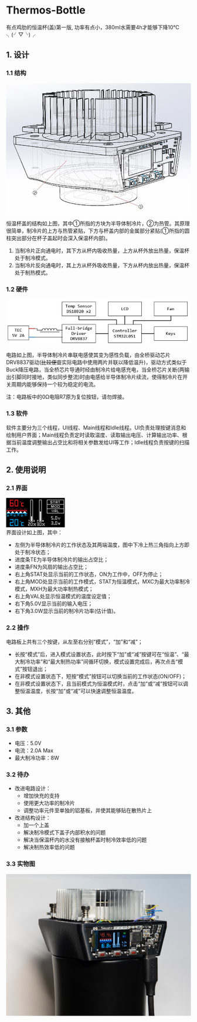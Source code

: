 # Thermos-Bottle
有点鸡肋的恒温杯(盖)第一版, 功率有点小，380ml水需要4h才能够下降10℃ ╮(╯▽╰)╭

## 1. 设计
### 1.1 结构
![杯盖的3D图](Pictures/Pic1.jpg "杯盖的3D图")

恒温杯盖的结构如上图，其中①所指的方块为半导体制冷片，②为热管。其原理很简单，制冷片的上方与热管紧贴，下方与杯盖内部的金属部分紧贴(①所指的圆柱突出部分在杯子盖起时会深入保温杯内部)。  
1. 当制冷片正向通电时，其下方从杯内吸收热量，上方从杯外放出热量，保温杯处于制冷模式。
2. 当制冷片反向通电时，其上方从杯外吸收热量，下方从杯内放出热量，保温杯处于制热模式。

### 1.2 硬件
![电路框图](Pictures/Pic4.jpg "电路框图")

电路如上图，半导体制冷片串联电感使其变为感性负载，由全桥驱动芯片DRV8837驱动(~~比较便宜~~实际电路中使用两片并联以降低温升)，驱动方式类似于Buck降压电路，当全桥芯片导通时经由制冷片给电感充电，当全桥芯片关断(两输出引脚同时接地，类似同步整流)时由电感给半导体制冷片续流，使得制冷片在开关周期内能够保持一个较为稳定的电流。

注：电路板中的0Ω电阻R7原为复位按钮，请勿焊接。

### 1.3 软件
软件主要分为三个线程，UI线程、Main线程和Idle线程。UI负责处理按键消息和绘制用户界面；Main线程负责定时读取温度、读取输出电压、计算输出功率、根据当前温度调整输出占空比和将相关参数发给UI等工作；Idle线程负责按键的扫描工作。

## 2. 使用说明
### 2.1 界面
![界面设计图](Software/Design/UIRgb.png "界面设计图")  
界面设计如上图，其中：
- 左侧为半导体制冷片的工作状态及其两端温度，图中下冷上热三角指向上方即处于制冷状态；
- 进度条TE为半导体制冷片的输出占空比；
- 进度条FN为风扇的输出占空比；
- 右上角STAT处显示当前的工作状态，ON为工作中，OFF为停止；
- 右上角MOD处显示当前的工作模式，STAT为恒温模式，MXC为最大功率制冷模式，MXH为最大功率制热模式；
- 右上角VAL处显示恒温模式的温度设定值；
- 右下角5.0V显示当前的输入电压；
- 右下角3.0W显示当前的制冷片功率(估计值)。

### 2.2 操作
电路板上共有三个按键，从左至右分别“模式”，“加”和“减”；
- 长按“模式”后，进入模式设置状态，此时按下“加”或“减”按键可在“恒温”、“最大制冷功率”和“最大制热功率”间循环切换，模式设置完成后，再次点击“模式”按钮退出；
- 在非模式设置状态下，短按“模式”按钮可以切换当前的工作状态(ON/OFF)；
- 在非模式设置状态下，且当前模式为恒温模式时，点击“加”或“减”按钮可以调整恒温温度，长按“加”或“减”可以快速调整恒温温度。

## 3. 其他
### 3.1 参数
- 电压：5.0V
- 电流：2.0A Max
- 最大制冷功率：8W

### 3.2 待办
- 改进电路设计：
  - 增加快充的支持
  - 使用更大功率的制冷片
  - 调整功率元件至单独的铝基板，并使其能够贴在散热片上
- 改进结构设计：
  - 加一个上盖
  - 解决制冷模式下盖子内部积水的问题
  - 解决当保温杯内的水没有接触杯盖时制冷效率低的问题
  - 解决制热效率低的问题

### 3.3 实物图
![实物图](Pictures/Pic3.jpg "实物图")  